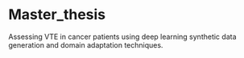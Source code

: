 # Master_thesis
Assessing VTE in cancer patients using deep learning synthetic data generation and domain adaptation techniques.
